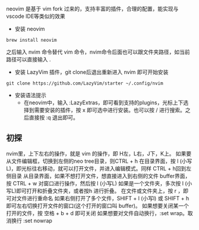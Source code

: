 neovim 是基于 vim fork 过来的，支持丰富的插件，合理的配置，能实现与vscode IDE等类似的效果

* 安装 neovim
```
brew install neovim
```

之后输入 nvim 命令替代 vim 命令，nvim命令后面也可以跟文件夹路径，如当前路径可以直接输入 .

* 安装 LazyVim 插件，git clone后退出重新进入 nvim 即可开始安装
```
git clone https://github.com/LazyVim/starter ~/.config/nvim
```

* 安装语法提示
	* 在neovim中，输入 :LazyExtras，即可看到支持的plugins，光标上下选择到需要安装的插件，按 x 即可选中进行安装。也可以按 / 进行搜索。之后直接按 :q 退出即可。
## 初探
nvim里，上下左右的操作，就是 vim 的操作，即 H左，L右，J下，K上。
如果要从文件编辑框，切换到左侧的neo tree目录，则CTRL + h
在目录界面，按 l (小写L)，即光标往右移动，就可以打开文件，并进入编辑模式。同样 CTRL + h回到左侧目录
从目录界面，如果不想打开文件，想直接进入到右侧的文件 buffer界面，按 CTRL + w 对窗口进行操作，然后按 l (小写L)
如果是一个文件夹，多次按 l (小写L)即可打开和折叠文件夹，或者按h 进行折叠。
在文件或文件夹上，按  r ，即可对文件进行重命名
如果右侧打开了多个文件，SHIFT + l (小写l) 或 SHIFT + h 即可左右切换打开文件的窗口(这个打开的窗口叫 buffer)。
如果想要关闭某一个打开的文件，按 空格 + b + d 即可关闭
如果想要对文件自动换行，:set wrap。取消换行 :set nowrap

